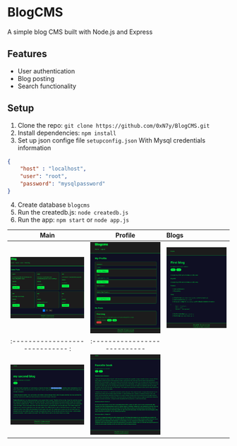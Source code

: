 # BlogCMS
A simple blog CMS built with Node.js and Express 


## Features
- User authentication
- Blog posting
- Search functionality
  

## Setup
1. Clone the repo: `git clone https://github.com/0xN7y/BlogCMS.git`
2. Install dependencies: `npm install`
3. Set up json confige file `setupconfig.json` With Mysql credentials information
```json
{
	"host" : "localhost",
	"user": "root", 
  	"password": "mysqlpassword"
}
```
4. Create database `blogcms`
5. Run the createdb.js: `node createdb.js`
6. Run the app: `npm start` or `node app.js`

Main            |  Profile                       | Blogs
:-------------------------:|:-------------------------:|:-------------------------
![](readmeimgs/mainindex.png)  |  ![](readmeimgs/profile.png)          |  ![](readmeimgs/userpost.png)
:----------------------------- :|:--------------------------- 
![](readmeimgs/user3post.png) | ![](readmeimgs/bobspost.png)

